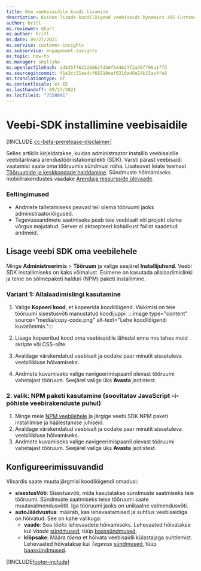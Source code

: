 ```yaml
---
title: Oma veebisaidile koodi lisamine
description: Kuidas lisada koodilõigend veebisaidi Dynamics 365 Customer Insights sündmuste jäädvustamiseks.
author: britl
ms.reviewer: mhart
ms.author: britl
ms.date: 09/27/2021
ms.service: customer-insights
ms.subservice: engagement-insights
ms.topic: how-to
ms.manager: shellyha
ms.openlocfilehash: ad835f762226d62fdb0f544627f2a76ff09a1ffd
ms.sourcegitcommit: f1e3cc51ea4cf68210eaf0210ad6e14b15ac4fe8
ms.translationtype: HT
ms.contentlocale: et-EE
ms.lasthandoff: 09/27/2021
ms.locfileid: "7558841"
---
```

# <a name="install-the-web-sdk-on-a-website"></a>Veebi-SDK installimine veebisaidile

[!INCLUDE [cc-beta-prerelease-disclaimer](includes/cc-beta-prerelease-disclaimer.md)]

Selles artiklis kirjeldatakse, kuidas administraator installib veebisaidile veebitarkvara arendustööriistakomplekti (SDK). Varsti pärast veebisaidi vaatamist saate oma tööruumis sündmusi näha. Lisateavet leiate teemast [Tööruumide ja keskkondade halddamine](manage-environments-workspaces.md). Sündmuste hõlmamiseks mobiilirakendustes vaadake [Arendaja ressursside ülevaade](developer-resources.md).


### <a name="prerequisites"></a>Eeltingimused

* Andmete talletamiseks peavad teil olema tööruumi jaoks administraatoriõigused.
* Tegevuseandmete saatmiseks peab teie veebisait või projekt olema võrgus majutatud. Server ei aktsepteeri kohalikust failist saadetud andmeid.


## <a name="add-web-sdk-to-your-website"></a>Lisage veebi SDK oma veebilehele

Minge **Administreerimis** > **Tööruum** ja valige seejärel **Installijuhend**. Veebi SDK installimiseks on kaks võimalust. Esimene on kasutada allalaadimislinki ja teine on sõlmepaketi halduri (NPM) paketi installimine.

### <a name="option-1-using-the-download-link"></a>Variant 1: Allalaadimislingi kasutamine

1. Valige **Kopeeri kood**, et kopeerida koodilõigend. Vaikimisi on teie tööruumi sisestusvõti manustatud koodijuppi.
  :::image type="content" source="media/copy-code.png" alt-text="Lehe koodilõigendi kuvatõmmis.":::

1. Lisage kopeeritud kood oma veebisaidile lähedal <head> enne mis tahes muid skripte või CSS-silte.
1. Avaldage värskendatud veebisait ja oodake paar minutit sissetuleva veebiliikluse hõivamiseks.
1. Andmete kuvamiseks valige navigeerimispaanil olevast tööruumi vahetajast tööruum. Seejärel valige üks **Avasta** jaotistest.

### <a name="option-2-using-the-npm-package-recommended-for-javascript-based-web-apps"></a>2. valik: NPM paketi kasutamine (soovitatav JavaScript -i-põhiste veebirakenduste puhul)

1. Minge meie [NPM veebilehele](https://www.npmjs.com/package/engagementinsights-web) ja järgige veebi SDK NPM paketi installimise ja häälestamise juhiseid.
1. Avaldage värskendatud veebisait ja oodake paar minutit sissetuleva veebiliikluse hõivamiseks.
1. Andmete kuvamiseks valige navigeerimispaanil olevast tööruumi vahetajast tööruum. Seejärel valige üks **Avasta** jaotistest.

## <a name="configuration-options"></a>Konfigureerimissuvandid

Viisardis saate muuta järgmisi koodilõigendi omadusi:

- **sisestusVõti**: Sisestusvõti, mida kasutatakse sündmuste saatmiseks teie tööruumi. Sündmuste saatmiseks teise tööruumi saate muutavalmendusvõtit. Iga tööruumi jaoks on unikaalne valmendusvõti.
- **autoJäädvustus**: määrab, kas lehevaatamised ja suhtlus veebisaidiga on hõivatud. See on kahe valikuga:
    - **vaade**: Sea *tõeks* lehevaadete hõivamiseks. Lehevaated hõivatakse kui *Vaade* [sündmused](glossary.md#event), tüüp [baassündmused](glossary.md#base-event).
    - **klõpsake**: Määra *tõena* et hõivata veebisaidil külastajaga suhtlemist. Lehevaated hõivatakse kui *Tegevus* [sündmused](glossary.md#event), tüüp [baassündmused](glossary.md#base-event).

[!INCLUDE[footer-include](../includes/footer-banner.md)]

